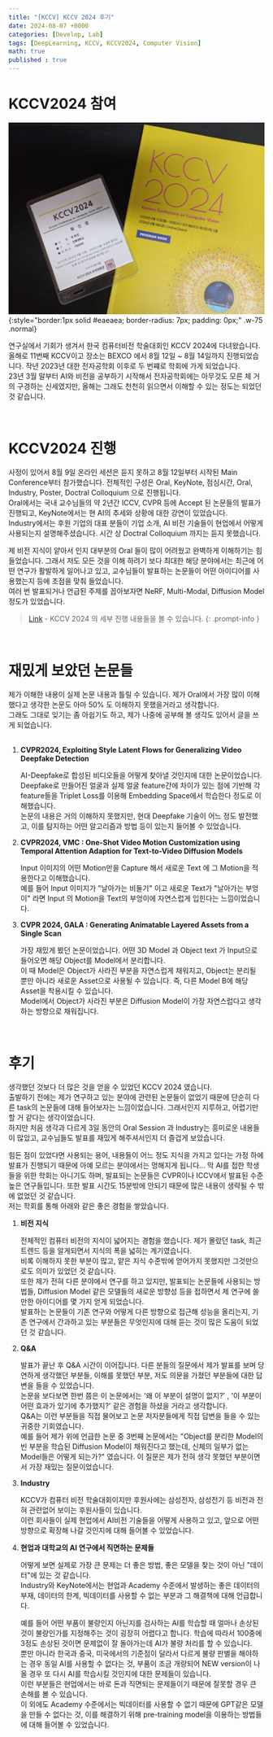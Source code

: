 ```yaml
---
title: "[KCCV] KCCV 2024 후기"
date: 2024-08-07 +0000
categories: [Develop, Lab]
tags: [DeepLearning, KCCV, KCCV2024, Computer Vision]
math: true
published : true
---
```


# KCCV2024 참여

![Desktop View](/assets/img/Lab/KCCV.jpg){:style="border:1px solid #eaeaea; border-radius: 7px; padding: 0px;" .w-75 .normal}

연구실에서 기회가 생겨서 한국 컴퓨터비전 학술대회인 KCCV 2024에 다녀왔습니다. <br>
올해로 11번째 KCCV이고 장소는 BEXCO 에서 8월 12일 ~ 8월 14일까지 진행되었습니다. 작년 2023년 대한 전자공학회 이후로 두 번쨰로 학회에 가게 되었습니다. <br>
23년 3월 말부터 AI와 비전을 공부하기 시작해서 전자공학회에는 아무것도 모른 체 거의 구경하는 신세였지만, 올해는 그래도 천천히 읽으면서 이해할 수 있는 정도는 되었던 것 같습니다. <br>

<br>


# KCCV2024 진행 

사정이 있어서 8월 9일 온라인 세션은 듣지 못하고 8월 12일부터 시작된 Main Conference부터 참가했습니다.
전체적인 구성은 Oral, KeyNote, 점심시간, Oral, Industry, Poster, Doctral Colloquium 으로 진행됩니다. <br>
Oral에서는 국내 교수님들의 약 2년간 ICCV, CVPR 등에 Accept 된 논문들의 발표가 진행되고, KeyNote에서는 현 AI의 추세와 상황에 대한 강연이 있었습니다. <br>
Industry에서는 후원 기업의 대표 분들이  기업 소개, AI 비전 기술들이 현업에서 어떻게 사용되는지 설명해주셨습니다. 시간 상 Doctral Colloquium 까지는 듣지 못했습니다.

제 비전 지식이 얕아서 인지 대부분의 Oral 들이 많이 어려웠고 완벽하게 이해하기는 힘들었습니다. 
그래서 저도 모든 것을 이해 하려기 보다 최대한 해당 분야에서는 최근에 어떤 연구가 활발하게 일어나고 있고, 교수님들이 발표하는 논문들이 어떤 아이디어를 사용했는지 등에
초점을 맞춰 들었습니다.<br>
여러 번 발표되거나 언급된 주제를 꼽아보자면 NeRF, Multi-Modal, Diffusion Model 정도가 있었습니다.

>[Link](https://kcvs.kr/?act=info.workshop&pseq=7&pcode=schedule_2024_v2) - KCCV 2024 의 세부 진행 내용들을 볼 수 있습니다.
{: .prompt-info }


<br>

# 재밌게 보았던 논문들

제가 이해한 내용이 실제 논문 내용과 틀릴 수 있습니다. 제가 Oral에서 가장 많이 이해했다고 생각한 논문도 아마 50% 도 이해하지 못했을거라고 생각합니다. <br>
그래도 그대로 잊기는 좀 아쉽기도 하고, 제가 나중에 공부해 볼 생각도 있어서 글을 쓰게 되었습니다.
<br><br>

1. **CVPR2024, Exploiting Style Latent Flows for Generalizing Video Deepfake Detection**

    AI-Deepfake로 합성된 비디오들을 어떻게 찾아낼 것인지에 대한 논문이었습니다. <br>
    Deepfake로 만들어진 얼굴과 실제 얼굴 feature간에 차이가 있는 점에 기반해 각 feature들을 Triplet Loss를 이용해 Embedding Space에서 학습한다 정도로 이해했습니다.<br>
    논문의 내용은 거의 이해하지 못했지만, 현대 Deepfake 기술이 어느 정도 발전했고, 이를 탐지하는 어떤 알고리즘과 방법 등이 있는지 들어볼 수 있었습니다.

2. **CVPR2024, VMC : One-Shot Video Motion Customization using Temporal Attention Adaption for Text-to-Video Diffusion Models**

    Input 이미지의 어떤 Motion만을 Capture 해서 새로운 Text 에 그 Motion을 적용한다고 이해했습니다. <br>
    예를 들어 Input 이미지가 "날아가는 비둘기" 이고 새로운 Text가 "날아가는 부엉이" 라면 Input 의 Motion을 Text의 부엉이에 자연스럽게 입힌다는 느낌이었습니다.

3. **CVPR 2024, GALA : Generating Animatable Layered Assets from a Single Scan**

    가장 재밌게 봤던 논문이었습니다. 어떤 3D Model 과 Object text 가 Input으로 들어오면 해당 Object를 Model에서 분리합니다. <br>
    이 때 Model은 Object가 사라진 부분을 자연스럽게 채워지고, Object는 분리될 뿐만 아니라 새로운 Asset으로 사용될 수 있습니다. 즉, 다른 Model B에 해당 Asset을
    착용시킬 수 있습니다. <br>
    Model에서 Object가 사라진 부분은 Diffusion Model이 가장 자연스럽다고 생각하는 방향으로 채워집니다. 


<br>


# 후기

생각했던 것보다 더 많은 것을 얻을 수 있었던 KCCV 2024 였습니다. <br>
출발하기 전에는 제가 연구하고 있는 분야에 관련된 논문들이 없었기 때문에 단순히 다른 task의 논문들에 대해 들어보자는 느낌이었습니다. 
그래서인지 지루하고, 어렵기만 할 거 같다는 생각이었습니다. <br>
하지만 처음 생각과 다르게 3일 동안의 Oral Session 과 Industry는 흥미로운 내용들이 많았고, 교수님들도 발표를 재밌게 해주셔서인지 더 즐겁게 보았습니다.

힘든 점이 있었다면 사용되는 용어, 내용들이 어느 정도 지식을 가지고 있다는 가정 하에 발표가 진행되기 때문에 아예 모르는 분야에서는 멍해지게 됩니다...
막 AI를 접한 학생들을 위한 학회는 아니기도 하며, 발표되는 논문들은 CVPR이나 ICCV에서 발표된 수준 높은 연구들입니다. 또한 발표 시간도 15분밖에 안되기 때문에 많은 내용이 생략될 수 밖에 없었던 것 같습니다. <br>
저는 학회를 통해 아래와 같은 좋은 경험을 쌓았습니다.

1. **비전 지식**

    전체적인 컴퓨터 비전의 지식이 넓어지는 경험을 했습니다. 제가 몰랐던 task, 최근 트렌드 등을 알게되면서 지식의 폭을 넓히는 계기였습니다. <br>
    비록 이해하지 못한 부분이 많고, 얕은 지식 수준밖에 얻어가지 못했지만 그것만으로도 의미가 있었던 것 같습니다. <br>
    또한 제가 전혀 다른 분야에서 연구를 하고 있지만, 발표되는 논문들에 사용되는 방법들, Diffusion Model 같은 모델들의 새로운 방향성 등을 접하면서 제 연구에 쓸만한 아이디어를 몇 가지 얻게 되었습니다. <br>
    발표하는 논문들이 기존 연구와 어떻게 다른 방향으로 접근해 성능을 올리는지, 기존 연구에서 간과하고 있는 부분들은 무엇인지에 대해 듣는 것이 많은 도움이 되었던 것 같습니다.

2. **Q&A**

    발표가 끝난 후 Q&A 시간이 이어집니다. 다른 분들의 질문에서 제가 발표를 보며 당연하게 생각했던 부분들, 이해를 못했던 부분, 저도 의문을 가졌던 부분들에 대한 답변을 들을 수 있었습니다. <br>
    논문을 보다보면 한번 쯤은 이 논문에서는 '왜 이 부분이 설명이 없지?' , '이 부분이 어떤 효과가 있기에 추가했지?' 같은 경험을 하셨을 거라고 생각합니다. <br>
    Q&A는 이런 부분들을 직접 물어보고 논문 저자분들에게 직접 답변을 들을 수 있는 귀중한 기회였습니다. <br>
    예를 들어 제가 위에 언급한 논문 중 3번째 논문에서는 "Object를 분리한 Model의 빈 부분을 학습된 Diffusion Model이 채워진다고 했는데, 신체의 일부가 없는 Model들은 어떻게 되는가?" 였습니다.
    이 질문은 제가 전혀 생각 못했던 부분이면서 가장 재밌는 질문이었습니다. <br>

3. **Industry**

    KCCV가 컴퓨터 비전 학술대회이지만 후원사에는 삼성전자, 삼성전기 등 비전과 전혀 관련없어 보이는 후원사들이 있습니다. <br>
    이런 회사들이 실제 현업에서 AI비전 기술들을 어떻게 사용하고 있고, 앞으로 어떤 방향으로 확장해 나갈 것인지에 대해 들어볼 수 있었습니다. <br>

4. **현업과 대학교의 AI 연구에서 직면하는 문제들**

    어떻게 보면 실제로 가장 큰 문제는 더 좋은 방법, 좋은 모델을 찾는 것이 아닌 "데이터"에 있는 것 같습니다. <br>
    Industry와 KeyNote에서는 현업과 Academy 수준에서 발생하는 좋은 데이터의 부재, 데이터의 한계, 빅데이터를 사용할 수 없는 부분과 그 해결책에 대해 언급합니다. <br>

    예를 들어 어떤 부품이 불량인지 아닌지를 검사하는 AI를 학습할 때 얼마나 손상된 것이 불량인가를 지정해주는 것이 굉장히 어렵다고 합니다.
    학습에 따라서 100중에 3정도 손상된 것이면 문제없이 잘 돌아가는데 AI가 불량 처리를 할 수 있습니다. <br>
    뿐만 아니라 한국과 중국, 미국에서의 기준점이 달라서 다르게 불량 판별을 해야하는 경우 동일 AI를 사용할 수 없다는 것, 부품이 조금 개량되어 NEW version이 나올 경우
    또 다시 AI를 학습시킬 것인지에 대한 문제들이 있습니다. <br>
    이런 부분들은 현업에서는 바로 돈과 직면되는 문제들이기 때문에 잘못할 경우 큰 손해를 볼 수 있습니다. <br>
    이 외에도 Academy 수준에서는 빅데이터를 사용할 수 없기 때문에 GPT같은 모델을 만들 수 없다는 것, 이를 해결하기 위해 pre-training model을 이용하는 방법들에 대해 들어볼 수 있었습니다.


